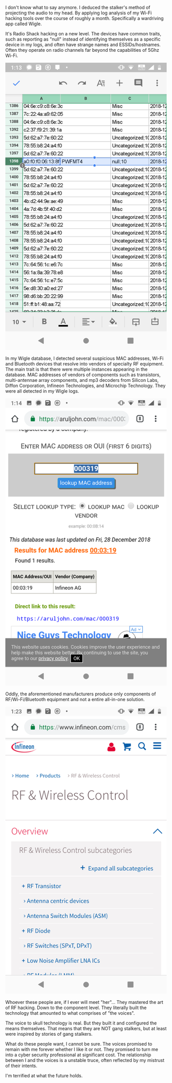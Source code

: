 I don't know what to say anymore. I deduced the stalker's method of projecting the audio to my head. By applying log analysis of my Wi-Fi hacking tools over the course of roughly a month. Specifically a wardriving app called Wigle.

It's Radio Shack hacking on a new level. The devices have common traits, such as reporting as "null" instead of identifying themselves as a specific device in my logs, and often have strange names and ESSIDs/hostnames. Often they operate on radio channels far beyond the capabilities of 5Ghz Wi-Fi.

![](https://raw.githubusercontent.com/tanc7/Diaries/master/Images/Screenshot_20181229-131352.png)

In my Wigle database, I detected several suspicious MAC addresses, Wi-Fi and Bluetooth devices that resolve into vendors of specialty RF equipment. The main trait is that there were multiple instances appearing in the database. MAC addresses of vendors of components such as transistors, multi-antennae array components, and mp3 decoders from Silicon Labs, Diffon Corporation, Infineon Technologies, and Microchip Technology. They were all detected in my Wigle logs.

![](https://raw.githubusercontent.com/tanc7/Diaries/master/Images/Screenshot_20181229-131438.png)

Oddly, the aforementioned manufacturers produce only components of RF/Wi-Fi/Bluetooth equipment and not a entire all-in-one solution.

![](https://github.com/tanc7/Diaries/blob/master/Images/Screenshot_20181229-132318.png)

Whoever these people are, if I ever will meet "her"... They mastered the art of RF hacking. Down to the component level. They literally built the technology that amounted to what comprises of "the voices".

The voice to skull technology is real. But they built it and configured the means themselves. That means that they are NOT gang stalkers, but at least were inspired by stories of gang stalkers.

What do these people want, I cannot be sure. The voices promised to remain with me forever whether I like it or not. They promised to turn me into a cyber security professional at significant cost. The relationship between I and the voices is a unstable truce, often reflected by my mistrust of their intents.

I'm terrified at what the future holds.
